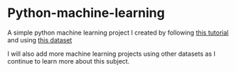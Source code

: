 # Python-machine-learning

A simple python machine learning project I created by following [this tutorial](https://www.kaggle.com/datasets/lakshmi25npathi/imdb-dataset-of-50k-movie-reviews?resource=download) and using [this dataset](https://www.kaggle.com/datasets/lakshmi25npathi/imdb-dataset-of-50k-movie-reviews?resource=download)

I will also add more machine learning projects using other datasets as I continue to learn more about this subject.
